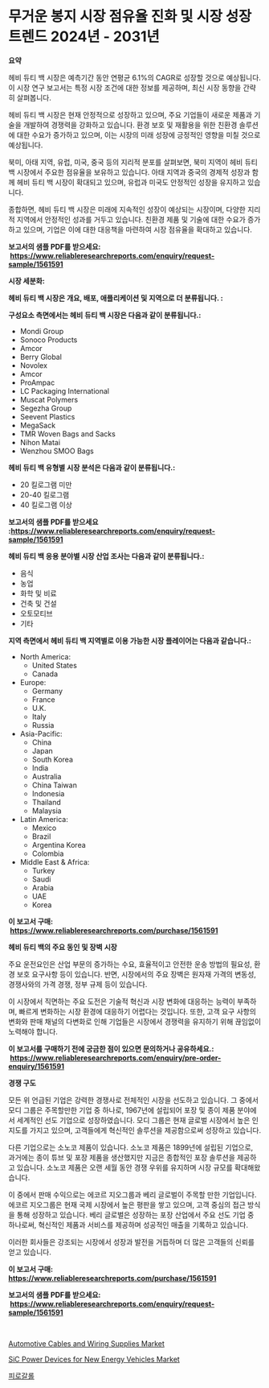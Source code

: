 <p><h1>무거운 봉지 시장 점유율 진화 및 시장 성장 트렌드 2024년 - 2031년</h1></p><p><strong>요약</strong></p>
<p><p>헤비 듀티 백 시장은 예측기간 동안 연평균 6.1%의 CAGR로 성장할 것으로 예상됩니다. 이 시장 연구 보고서는 특정 시장 조건에 대한 정보를 제공하며, 최신 시장 동향을 간략히 살펴봅니다.</p><p>헤비 듀티 백 시장은 현재 안정적으로 성장하고 있으며, 주요 기업들이 새로운 제품과 기술을 개발하여 경쟁력을 강화하고 있습니다. 환경 보호 및 재활용을 위한 친환경 솔루션에 대한 수요가 증가하고 있으며, 이는 시장의 미래 성장에 긍정적인 영향을 미칠 것으로 예상됩니다.</p><p>북미, 아태 지역, 유럽, 미국, 중국 등의 지리적 분포를 살펴보면, 북미 지역이 헤비 듀티 백 시장에서 주요한 점유율을 보유하고 있습니다. 아태 지역과 중국의 경제적 성장과 함께 헤비 듀티 백 시장이 확대되고 있으며, 유럽과 미국도 안정적인 성장을 유지하고 있습니다.</p><p>종합하면, 헤비 듀티 백 시장은 미래에 지속적인 성장이 예상되는 시장이며, 다양한 지리적 지역에서 안정적인 성과를 거두고 있습니다. 친환경 제품 및 기술에 대한 수요가 증가하고 있으며, 기업은 이에 대한 대응책을 마련하여 시장 점유율을 확대하고 있습니다.</p></p>
<p><strong>보고서의 샘플 PDF를 받으세요: &nbsp;<a href="https://www.reliableresearchreports.com/enquiry/request-sample/1561591">https://www.reliableresearchreports.com/enquiry/request-sample/1561591</a></strong></p>
<p><strong>시장 세분화:</strong></p>
<p><strong> 헤비 듀티 백 시장은 개요, 배포, 애플리케이션 및 지역으로 더 분류됩니다. :</strong></p>
<p><strong>구성요소 측면에서는 헤비 듀티 백 시장은 다음과 같이 분류됩니다.:</strong></p>
<p><ul><li>Mondi Group</li><li>Sonoco Products</li><li>Amcor</li><li>Berry Global</li><li>Novolex</li><li>Amcor</li><li>ProAmpac</li><li>LC Packaging International</li><li>Muscat Polymers</li><li>Segezha Group</li><li>Seevent Plastics</li><li>MegaSack</li><li>TMR Woven Bags and Sacks</li><li>Nihon Matai</li><li>Wenzhou SMOO Bags</li></ul></p>
<p><strong> 헤비 듀티 백 유형별 시장 분석은 다음과 같이 분류됩니다.:</strong></p>
<p><ul><li>20 킬로그램 미만</li><li>20-40 킬로그램</li><li>40 킬로그램 이상</li></ul></p>
<p><strong>보고서의 샘플 PDF를 받으세요 :<a href="https://www.reliableresearchreports.com/enquiry/request-sample/1561591">https://www.reliableresearchreports.com/enquiry/request-sample/1561591</a></strong></p>
<p><strong> 헤비 듀티 백 응용 분야별 시장 산업 조사는 다음과 같이 분류됩니다.:</strong></p>
<p><ul><li>음식</li><li>농업</li><li>화학 및 비료</li><li>건축 및 건설</li><li>오토모티브</li><li>기타</li></ul></p>
<p><strong>지역 측면에서 헤비 듀티 백 지역별로 이용 가능한 시장 플레이어는 다음과 같습니다.:</strong></p>
<p><ul>
    <li>
        North America:
        <ul>
            <li>United States</li>
            <li>Canada</li>
        </ul>
    </li>
    <li>
        Europe:
        <ul>
            <li>Germany</li>
            <li>France</li>
            <li>U.K.</li>
            <li>Italy</li>
            <li>Russia</li>
        </ul>
    </li>
    <li>
        Asia-Pacific:
        <ul>
            <li>China</li>
            <li>Japan</li>
            <li>South Korea</li>
            <li>India</li>
            <li>Australia</li>
            <li>China Taiwan</li>
            <li>Indonesia</li>
            <li>Thailand</li>
            <li>Malaysia</li>
        </ul>
    </li>
    <li>
        Latin America:
        <ul>
            <li>Mexico</li>
            <li>Brazil</li>
            <li>Argentina Korea</li>
            <li>Colombia</li>
        </ul>
    </li>
    <li>
        Middle East & Africa:
        <ul>
            <li>Turkey</li>
            <li>Saudi</li>
            <li>Arabia</li>
            <li>UAE</li>
            <li>Korea</li>
        </ul>
    </li>
    </ul></p>
<p><strong>이 보고서 구매: &nbsp;<a href="https://www.reliableresearchreports.com/purchase/1561591">https://www.reliableresearchreports.com/purchase/1561591</a></strong></p>
<p><strong>헤비 듀티 백의 주요 동인 및 장벽 시장</strong></p>
<p><p>주요 운전요인은 산업 부문의 증가하는 수요, 효율적이고 안전한 운송 방법의 필요성, 환경 보호 요구사항 등이 있습니다. 반면, 시장에서의 주요 장벽은 원자재 가격의 변동성, 경쟁사와의 가격 경쟁, 정부 규제 등이 있습니다.</p><p>이 시장에서 직면하는 주요 도전은 기술적 혁신과 시장 변화에 대응하는 능력이 부족하며, 빠르게 변화하는 시장 환경에 대응하기 어렵다는 것입니다. 또한, 고객 요구 사항의 변화와 판매 채널의 다변화로 인해 기업들은 시장에서 경쟁력을 유지하기 위해 끊임없이 노력해야 합니다.</p></p>
<p><strong>이 보고서를 구매하기 전에 궁금한 점이 있으면 문의하거나 공유하세요.: &nbsp;<a href="https://www.reliableresearchreports.com/enquiry/pre-order-enquiry/1561591">https://www.reliableresearchreports.com/enquiry/pre-order-enquiry/1561591</a></strong></p>
<p><strong>경쟁 구도</strong></p>
<p><p>모든 위 언급된 기업은 강력한 경쟁사로 전체적인 시장을 선도하고 있습니다. 그 중에서 모디 그룹은 주목할만한 기업 중 하나로, 1967년에 설립되어 포장 및 종이 제품 분야에서 세계적인 선도 기업으로 성장하였습니다. 모디 그룹은 현재 글로벌 시장에서 높은 인지도를 가지고 있으며, 고객들에게 혁신적인 솔루션을 제공함으로써 성장하고 있습니다. </p><p>다른 기업으로는 소노코 제품이 있습니다. 소노코 제품은 1899년에 설립된 기업으로, 과거에는 종이 튜브 및 포장 제품을 생산했지만 지금은 종합적인 포장 솔루션을 제공하고 있습니다. 소노코 제품은 오랜 세월 동안 경쟁 우위를 유지하며 시장 규모를 확대해왔습니다.</p><p>이 중에서 판매 수익으로는 에코르 지오그룹과 베리 글로벌이 주목할 만한 기업입니다. 에코르 지오그룹은 현재 국제 시장에서 높은 평판을 쌓고 있으며, 고객 중심의 접근 방식을 통해 성장하고 있습니다. 베리 글로벌은 성장하는 포장 산업에서 주요 선도 기업 중 하나로써, 혁신적인 제품과 서비스를 제공하며 성공적인 매출을 기록하고 있습니다. </p><p>이러한 회사들은 강조되는 시장에서 성장과 발전을 거듭하며 더 많은 고객들의 신뢰를 얻고 있습니다.</p></p>
<p><strong>이 보고서 구매: &nbsp; <a href="https://www.reliableresearchreports.com/purchase/1561591">https://www.reliableresearchreports.com/purchase/1561591</a></strong></p>
<p><strong>보고서의 샘플 PDF를 받으세요: &nbsp;<a href="https://www.reliableresearchreports.com/enquiry/request-sample/1561591">https://www.reliableresearchreports.com/enquiry/request-sample/1561591</a></strong><strong></strong></p>
<p>&nbsp;</p>
<p><p><a href="https://meowing-canidae-761.notion.site/Automotive-Cables-and-Wiring-Supplies-Market-Growth-Market-Trends-COVID-19-Impact-and-Forecasts-f-6abd5b4412e54663b7d9e0c8994f739a">Automotive Cables and Wiring Supplies Market</a></p><p><a href="https://military-diascia-e68.notion.site/SiC-Power-Devices-for-New-Energy-Vehicles-Market-Growth-Market-Trends-COVID-19-Impact-and-Forecas-a9e73c6d4fed44c6a50ab9798278c884">SiC Power Devices for New Energy Vehicles Market</a></p><p><a href="https://medium.com/@ethawolf/%ED%94%BC%EB%A1%9C%EA%B0%88%EB%A1%A4-%EC%8B%9C%EC%9E%A5-%EA%B7%9C%EB%AA%A8-%EC%8B%9C%EC%9E%A5-%EC%A0%84%EB%A7%9D-%EB%B0%8F-%EC%8B%9C%EC%9E%A5-%EC%98%88%EC%B8%A1-2024%EB%85%84-2031%EB%85%84-fa88de829056">피로갈롤</a></p></p>